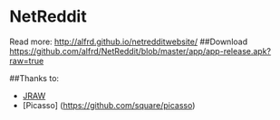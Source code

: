 # NetReddit
Read more: http://alfrd.github.io/netredditwebsite/
##Download
https://github.com/alfrd/NetReddit/blob/master/app/app-release.apk?raw=true

##Thanks to:
* [JRAW](https://github.com/thatJavaNerd/JRAW)
* [Picasso] (https://github.com/square/picasso)


